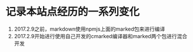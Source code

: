 # 记录本站点经历的一系列变化

1. 2017.2.9之前，markdown使用npmjs上面的marked包来进行编译
2. 2017.2.9开始进行使用自己开发的cmarked编译器和marked两个包进行混合开发